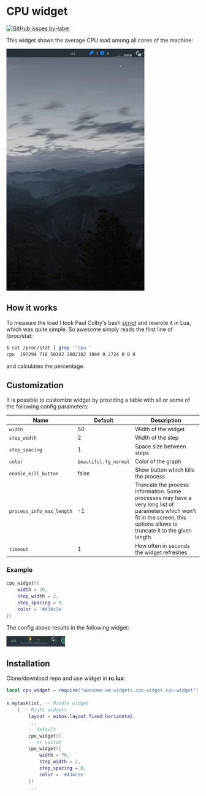 # CPU widget

[![GitHub issues by-label](https://img.shields.io/github/issues-raw/streetturtle/awesome-wm-widgets/cpu)](https://github.com/streetturtle/awesome-wm-widgets/labels/cpu)

This widget shows the average CPU load among all cores of the machine:

![screenshot](./cpu.gif)

## How it works

To measure the load I took Paul Colby's bash [script](http://colby.id.au/calculating-cpu-usage-from-proc-stat/) and rewrote it in Lua, which was quite simple.
So awesome simply reads the first line of /proc/stat:

```bash
$ cat /proc/stat | grep '^cpu '
cpu  197294 718 50102 2002182 3844 0 2724 0 0 0
```

and calculates the percentage.

## Customization

It is possible to customize widget by providing a table with all or some of the following config parameters:

| Name                      | Default               | Description                                                                                                                                                                     |
|---------------------------|-----------------------|---------------------------------------------------------------------------------------------------------------------------------------------------------------------------------|
| `width`                   | 50                    | Width of the widget                                                                                                                                                             |
| `step_width`              | 2                     | Width of the step                                                                                                                                                               |
| `step_spacing`            | 1                     | Space size between steps                                                                                                                                                        |
| `color`                   | `beautiful.fg_normal` | Color of the graph                                                                                                                                                              |
| `enable_kill_button`      | false                 | Show button which kills the process                                                                                                                                             |
| `process_info_max_length` | -1                    | Truncate the process information. Some processes may have a very long list of parameters which won't fit in the screen, this options allows to truncate it to the given length. |
| `timeout`                 | 1                     | How often in seconds the widget refreshes                                                                                                                                       |

### Example

```lua
cpu_widget({
    width = 70,
    step_width = 2,
    step_spacing = 0,
    color = '#434c5e'
})
```

The config above results in the following widget:

![custom](./custom.png)

## Installation

Clone/download repo and use widget in **rc.lua**:

```lua
local cpu_widget = require("awesome-wm-widgets.cpu-widget.cpu-widget")
...
s.mytasklist, -- Middle widget
	{ -- Right widgets
    	layout = wibox.layout.fixed.horizontal,
		...
		-- default
		cpu_widget(),
		-- or custom
		cpu_widget({
            width = 70,
            step_width = 2,
            step_spacing = 0,
            color = '#434c5e'
        })
		...
```
